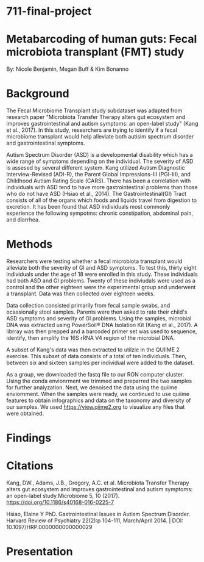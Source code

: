 # 711-final-project

# Metabarcoding of human guts: Fecal microbiota transplant (FMT) study
  By: Nicole Benjamin, Megan Buff & Kim Bonanno
  
# Background
  The Fecal Microbiome Transplant study subdataset was adapted from research paper "Microbiota Transfer Therapy alters gut ecosystem and improves gastrointestinal and autism symptoms: an open-label study" (Kang et al., 2017). In this study, researchers are trying to identify if a fecal microbiome transplant would help alleviate both autisim spectrum disorder and gastrointestinal symptoms.
 
  Autism Spectrum Disorder (ASD) is a developmental disability which has a wide range of symptoms depending on the individual. The severity of ASD is assesed by several different system. Kang utilized Autism Diagnostic Interview-Revised (ADI-R), the Parent Global Impressions-III (PGI-III), and Childhood Autism Rating Scale (CARS). There has been a correlation with individuals with ASD tend to have more gastrointestinal problems than those who do not have ASD (Hsiao et al., 2014). The Gastrointestinal(GI) Tract consists of all of the organs which foods and liquids travel from digestion to excretion. It has been found that ASD individuals most commonly experience the following sympotms: chronic constipation, abdominal pain, and diarrhea. 

# Methods
  Researchers were testing whether a fecal microbiota transplant would alleviate both the severity of GI and ASD symptoms. To test this, thirty eight individuals under the age of 18 were enrolled in this study. These individuals had both ASD and GI problems. Twenty of these indiviudals were used as a control and the other eighteen were the experimental group and underwent a transplant. Data was then collected over eighteen weeks. 
  
  Data collection consisted primarily from fecal sample swabs, and ocassionally stool samples. Parents were then asked to rate their child's ASD symptoms and severity of GI problems. Using the samples, microbial DNA was extracted using PowerSoil® DNA Isolation Kit (Kang et al., 2017). A librray was then prepped and a barcoded primer set was used to sequence, identify, then amplify the 16S rRNA V4 region of the microbial DNA.
  
  A subset of Kang's data was then extracted to utilzie in the QUIIME 2 exercise. This subset of data consists of a total of ten individuals. Then, between six and sixteen samples per individual were added to the dataset. 
  
  As a group, we downloaded the fastq file to our RON computer cluster. Using the conda envionrment we trimmed and preparred the two samples for further analyzation. Next, we denoised the data using the quiime enviornment. When the samples were ready, we continued to use quiime features to obtain infographics and data on the taxonomy and diversity of our samples. We used https://view.qiime2.org to visualize any files that were obtained.

# Findings

# Citations
  Kang, DW., Adams, J.B., Gregory, A.C. et al. Microbiota Transfer Therapy alters gut ecosystem and improves gastrointestinal and autism symptoms: an open-label study.Microbiome 5, 10 (2017). https://doi.org/10.1186/s40168-016-0225-7
  
  Hsiao, Elaine Y PhD. Gastrointestinal Issues in Autism Spectrum Disorder. Harvard Review of Psychiatry 22(2):p 104-111, March/April 2014. | DOI: 10.1097/HRP.0000000000000029
 


# Presentation 
